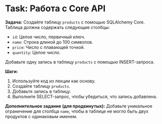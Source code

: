 # Task: Работа с Core API

**Задача:** Создайте таблицу `products` с помощью SQLAlchemy Core. Таблица должна содержать следующие столбцы:
- `id`: Целое число, первичный ключ.
- `name`: Строка длиной до 100 символов.
- `price`: Число с плавающей точкой.
- `quantity`: Целое число.

Добавьте одну запись в таблицу `products` с помощью INSERT-запроса.

**Шаги:**
1. Используйте код из лекции как основу.
2. Создайте таблицу `products`.
3. Добавьте запись в таблицу.
4. Выполните SELECT-запрос, чтобы убедиться, что запись добавлена.

**Дополнительное задание (для продвинутых):**
Добавьте уникальное ограничение для столбца `name`, чтобы в таблице не могло быть двух продуктов с одинаковым именем.